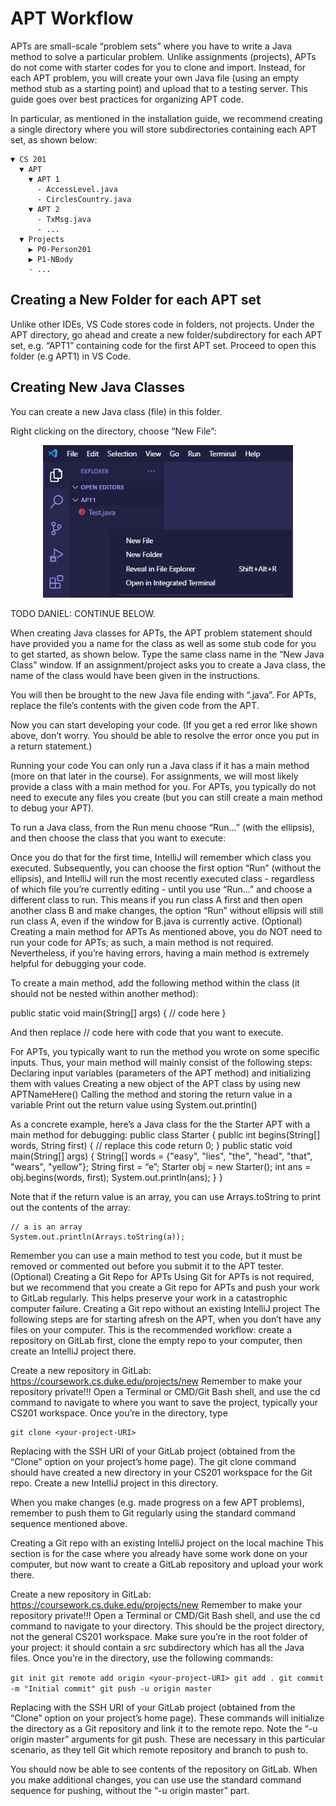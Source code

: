 # APT Workflow
APTs are small-scale “problem sets” where you have to write a Java method to solve a particular problem. Unlike assignments (projects), APTs do not come with starter codes for you to clone and import. Instead, for each APT problem, you will create your own Java file (using an empty method stub as a starting point) and upload that to a testing server. This guide goes over best practices for organizing APT code.

In particular, as mentioned in the installation guide, we recommend creating a single directory where you will store subdirectories containing each APT set, as shown below:

```
▼ CS 201
  ▼ APT
    ▼ APT 1
      - AccessLevel.java
      - CirclesCountry.java
    ▼ APT 2
      - TxMsg.java
      - ...
  ▼ Projects
    ▶ P0-Person201
    ▶ P1-NBody
    - ...
```

## Creating a New Folder for each APT set

Unlike other IDEs, VS Code stores code in folders, not projects. Under the APT directory, go ahead and create a new folder/subdirectory for each APT set, e.g. “APT1” containing code for the first APT set. Proceed to open this folder (e.g APT1) in VS Code. 

## Creating New Java Classes
You can create a new Java class (file) in this folder.

Right clicking on the directory, choose “New File”:

<div align="middle">
  <img src="images/apt-newfile.png" width="400" />
</div>

TODO DANIEL: CONTINUE BELOW.

When creating Java classes for APTs, the APT problem statement should have provided you a name for the class as well as some stub code for you to get started, as shown below. Type the same class name in the “New Java Class” window.
If an assignment/project asks you to create a Java class, the name of the class would have been given in the instructions.
  

You will then be brought to the new Java file ending with “.java”. For APTs, replace the file’s contents with the given code from the APT.

Now you can start developing your code. (If you get a red error like shown above, don’t worry. You should be able to resolve the error once you put in a return statement.)

Running your code
You can only run a Java class if it has a main method (more on that later in the course). For assignments, we will most likely provide a class with a main method for you. For APTs, you typically do not need to execute any files you create (but you can still create a main method to debug your APT). 

To run a Java class, from the Run menu choose “Run...” (with the ellipsis), and then choose the class that you want to execute:



Once you do that for the first time, IntelliJ will remember which class you executed. Subsequently, you can choose the first option “Run” (without the ellipsis), and IntelliJ will run the most recently executed class - regardless of which file you’re currently editing - until you use “Run...” and choose a different class to run. This means if you run class A first and then open another class B and make changes, the option “Run” without ellipsis will still run class A, even if the window for B.java is currently active.
(Optional) Creating a main method for APTs
As mentioned above, you do NOT need to run your code for APTs; as such, a main method is not required. Nevertheless, if you’re having errors, having a main method is extremely helpful for debugging your code.

To create a main method, add the following method within the class (it should not be nested within another method):

public static void main(String[] args) {
    // code here
}

And then replace // code here with code that you want to execute.

For APTs, you typically want to run the method you wrote on some specific inputs. Thus, your main method will mainly consist of the following steps:
Declaring input variables (parameters of the APT method) and initializing them with values
Creating a new object of the APT class by using new APTNameHere()
Calling the method and storing the return value in a variable
Print out the return value using System.out.println()

As a concrete example, here’s a Java class for the the Starter APT with a main method for debugging:
public class Starter {
public int begins(String[] words, String first) {
// replace this code 
return 0;
}
public static void main(String[] args) {
    String[] words = {"easy", "lies", "the", "head", "that", "wears", "yellow"};
    String first = “e”;
    Starter obj = new Starter();
int ans = obj.begins(words, first);
System.out.println(ans);
}
}

Note that if the return value is an array, you can use Arrays.toString to print out the contents of the array:

    // a is an array
    System.out.println(Arrays.toString(a));

Remember you can use a main method to test you code, but it must be removed or commented out before you submit it to the APT tester.
(Optional) Creating a Git Repo for APTs
Using Git for APTs is not required, but we recommend that you create a Git repo for APTs and push your work to GitLab regularly. This helps preserve your work in a catastrophic computer failure.
Creating a Git repo without an existing IntelliJ project
The following steps are for starting afresh on the APT, when you don’t have any files on your computer. This is the recommended workflow: create a repository on GitLab first, clone the empty repo to your computer, then create an IntelliJ project there.

Create a new repository in GitLab: https://coursework.cs.duke.edu/projects/new
Remember to make your repository private!!!
Open a Terminal or CMD/Git Bash shell, and use the cd command to navigate to where you want to save the project, typically your CS201 workspace.
Once you’re in the directory, type

    git clone <your-project-URI>

Replacing <your-project-URI> with the SSH URI of your GitLab project (obtained from the “Clone” option on your project’s home page).
The git clone command should have created a new directory in your CS201 workspace for the Git repo. Create a new IntelliJ project in this directory.

When you make changes (e.g. made progress on a few APT problems), remember to push them to Git regularly using the standard command sequence mentioned above.

Creating a Git repo with an existing IntelliJ project on the local machine
This section is for the case where you already have some work done on your computer, but now want to create a GitLab repository and upload your work there.

Create a new repository in GitLab: https://coursework.cs.duke.edu/projects/new
Remember to make your repository private!!!
Open a Terminal or CMD/Git Bash shell, and use the cd command to navigate to your directory. This should be the project directory, not the general CS201 workspace. 
Make sure you’re in the root folder of your project: it should contain a src subdirectory which has all the Java files.
Once you’re in the directory, use the following commands:

`git init
git remote add origin <your-project-URI>
git add .
git commit -m "Initial commit"
git push -u origin master`

Replacing <your-project-URI> with the SSH URI of your GitLab project (obtained from the “Clone” option on your project’s home page). These commands will initialize the directory as a Git repository and link it to the remote repo.
Note the “-u origin master” arguments for git push. These are necessary in this particular scenario, as they tell Git which remote repository and branch to push to.

You should now be able to see contents of the repository on GitLab. When you make additional changes, you can use use the standard command sequence for pushing, without the “-u origin master” part.

